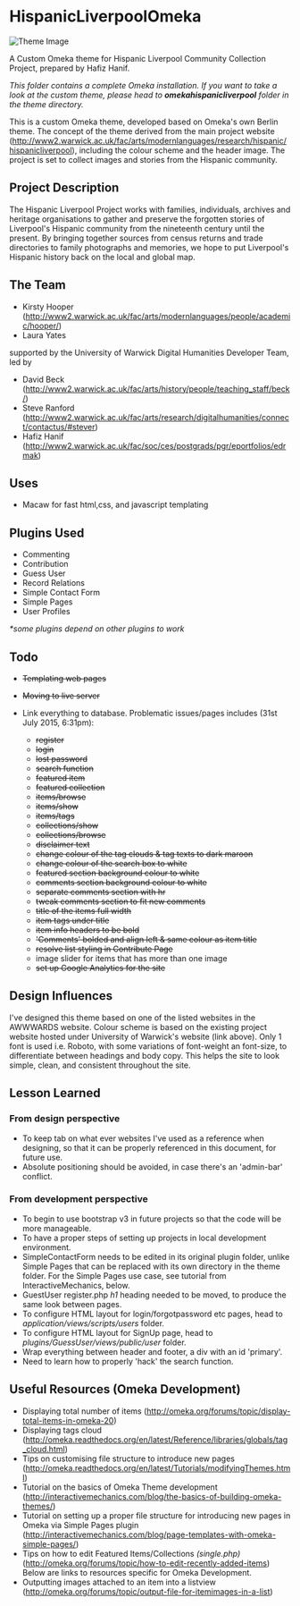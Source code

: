 # HispanicLiverpoolOmeka
![Theme Image](https://github.com/digihum/OmekaThemeDev-HispanicLiverpoolCC/blob/master/themes/omekahispanicliverpool/theme.jpg)

A Custom Omeka theme for Hispanic Liverpool Community Collection Project, prepared by Hafiz Hanif.

_This folder contains a complete Omeka installation. If you want to take a look at the custom theme, please head to **omekahispanicliverpool** folder in the theme directory._

This is a custom Omeka theme, developed based on Omeka's own Berlin theme. The concept of the theme derived from the main project website (http://www2.warwick.ac.uk/fac/arts/modernlanguages/research/hispanic/hispanicliverpool), including the colour scheme and the header image. The project is set to collect images and stories from the Hispanic community.

## Project Description
The Hispanic Liverpool Project works with families, individuals, archives and heritage organisations to gather and preserve the forgotten stories of Liverpool's Hispanic community from the nineteenth century until the present. By bringing together sources from census returns and trade directories to family photographs and memories, we hope to put Liverpool's Hispanic history back on the local and global map.

## The Team
* Kirsty Hooper (http://www2.warwick.ac.uk/fac/arts/modernlanguages/people/academic/hooper/)
* Laura Yates


supported by the University of Warwick Digital Humanities Developer Team, led by
* David Beck (http://www2.warwick.ac.uk/fac/arts/history/people/teaching_staff/beck/)
* Steve Ranford (http://www2.warwick.ac.uk/fac/arts/research/digitalhumanities/connect/contactus/#stever)
* Hafiz Hanif (http://www2.warwick.ac.uk/fac/soc/ces/postgrads/pgr/eportfolios/edrmak)

## Uses
* Macaw for fast html,css, and javascript templating

## Plugins Used
* Commenting
* Contribution
* Guess User
* Record Relations
* Simple Contact Form
* Simple Pages
* User Profiles

_*some plugins depend on other plugins to work_

## Todo
* ~~Templating web pages~~
* ~~Moving to live server~~
* Link everything to database. Problematic issues/pages includes (31st July 2015, 6:31pm):

  * ~~register~~
  * ~~login~~
  * ~~lost password~~
  * ~~search function~~
  * ~~featured item~~
  * ~~featured collection~~
  * ~~items/browse~~
  * ~~items/show~~
  * ~~items/tags~~
  * ~~collections/show~~
  * ~~collections/browse~~
  * ~~disclaimer text~~
  * ~~change colour of the tag clouds & tag texts to dark maroon~~
  * ~~change colour of the search box to white~~
  * ~~featured section background colour to white~~
  * ~~comments section background colour to white~~
  * ~~separate comments section with hr~~
  * ~~tweak comments section to fit new comments~~
  * ~~title of the items full width~~
  * ~~item tags under title~~
  * ~~item info headers to be bold~~
  * ~~'Comments' bolded and align left & same colour as item title~~
  * ~~resolve list styling in Contribute Page~~
  * image slider for items that has more than one image
  * ~~set up Google Analytics for the site~~



## Design Influences
I've designed this theme based on one of the listed websites in the AWWWARDS website. Colour scheme is based on the existing project website hosted under University of Warwick's website (link above). Only 1 font is used i.e. Roboto, with some variations of font-weight an font-size, to differentiate between headings and body copy. This helps the site to look simple, clean, and consistent throughout the site. 

## Lesson Learned
### From design perspective
* To keep tab on what ever websites I've used as a reference when designing, so that it can be properly referenced in this document, for future use.
* Absolute positioning should be avoided, in case there's an 'admin-bar' conflict.

### From development perspective
* To begin to use bootstrap v3 in future projects so that the code will be more manageable.
* To have a proper steps of setting up projects in local development environment.
* SimpleContactForm needs to be edited in its original plugin folder, unlike Simple Pages that can be replaced with its own directory in the theme folder. For the Simple Pages use case, see tutorial from InteractiveMechanics, below.
* GuestUser register.php _h1_ heading needed to be moved, to produce the same look between pages.
* To configure HTML layout for login/forgotpassword etc pages, head to _application/views/scripts/users_ folder.
* To configure HTML layout for SignUp page, head to _plugins/GuessUser/views/public/user_ folder.
* Wrap everything between header and footer, a div with an id 'primary'.
* Need to learn how to properly 'hack' the search function.

## Useful Resources (Omeka Development)
* Displaying total number of items (http://omeka.org/forums/topic/display-total-items-in-omeka-20)
* Displaying tags cloud (http://omeka.readthedocs.org/en/latest/Reference/libraries/globals/tag_cloud.html)
* Tips on customising file structure to introduce new pages (http://omeka.readthedocs.org/en/latest/Tutorials/modifyingThemes.html)
* Tutorial on the basics of Omeka Theme development (http://interactivemechanics.com/blog/the-basics-of-building-omeka-themes/)
* Tutorial on setting up a proper file structure for introducing new pages in Omeka via Simple Pages plugin (http://interactivemechanics.com/blog/page-templates-with-omeka-simple-pages/)
* Tips on how to edit Featured Items/Collections _(single.php)_ (http://omeka.org/forums/topic/how-to-edit-recently-added-items)
Below are links to resources specific for Omeka Development.
* Outputting images attached to an item into a listview (http://omeka.org/forums/topic/output-file-for-itemimages-in-a-list)

